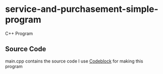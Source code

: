 # service-and-purchasement-simple-program
C++ Program

Source Code
-----------
main.cpp contains the source code
I use [Codeblock](https://www.codeblocks.org/downloads/) for making this program
